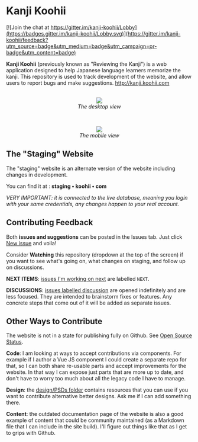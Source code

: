 # Kanji Koohii

[![Join the chat at https://gitter.im/kanji-koohii/Lobby](https://badges.gitter.im/kanji-koohii/Lobby.svg)](https://gitter.im/kanji-koohii/feedback?utm_source=badge&utm_medium=badge&utm_campaign=pr-badge&utm_content=badge)

**Kanji Koohii** (previously known as "Reviewing the Kanji") is a web application designed to help Japanese language learners memorize the kanji. This repository is used to track development of the website, and allow users to report bugs and make suggestions. http://kanji.koohii.com
<br>
<br>
<p align="center">
  <img src="https://raw.githubusercontent.com/fabd/kanji-koohii/master/images/kanji-koohii-desktop-preview-2017-01-14.png"><br>
  <em>The desktop view</em>
</p>
<br>
<p align="center">
  <img src="https://raw.githubusercontent.com/fabd/kanji-koohii/master/images/kanji-koohii-mobile-preview-2017-01-14.png"><br>
  <em>The mobile view</em>
</p>

## The "Staging" Website

The "staging" website is an alternate version of the website including changes in development.

You can find it at : **staging • koohii • com**

*VERY IMPORTANT: it is connected to the live database, meaning you login with your same credentials, any changes happen to your real account.*

## Contributing Feedback

Both **issues and suggestions** can be posted in the Issues tab. Just click [New issue](https://github.com/fabd/kanji-koohii/issues/new) and voila!

Consider **Watching** this repository (dropdown at the top of the screen) if you want to see what's going on, what changes on staging, and follow up on discussions.

**NEXT ITEMS**: [issues I'm working on next](https://github.com/fabd/kanji-koohii/issues?q=is%3Aissue+is%3Aopen+label%3ANEXT) are labelled `NEXT`.

**DISCUSSIONS**: [issues labelled discussion](https://github.com/fabd/kanji-koohii/issues?utf8=%E2%9C%93&q=is%3Aissue%20is%3Aopen%20label%3Adiscussion%20) are opened indefinitely and are less focused. They are intended to brainstorm fixes or features. Any concrete steps that come out of it will be added as separate issues.

## Other Ways to Contribute

The website is not in a state for publishing fully on Github. See [Open Source Status](https://github.com/fabd/kanji-koohii/wiki/Open-Source-Status).

**Code**: I am looking at ways to accept contributions via components. For example if I author a Vue JS component I could create a separate repo for that, so I can both share re-usable parts and accept improvements for the website. In that way I can expose just parts that are more up to date, and don't have to worry too much about all the legacy code I have to manage.

**Design**: the [design/PSDs folder](https://github.com/fabd/kanji-koohii/tree/master/design/PSDs)  contains resources that you can use if you want to contribute alternative better designs. Ask me if I can add something there.

**Content**: the outdated documentation page of the website is also a good example of content that could be community maintained (as a Markdown file that I can include in the site build). I'll figure out things like that as I get to grips with Github.
